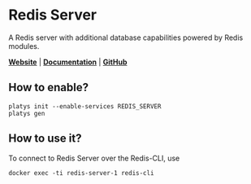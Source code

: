 # Redis Server

A Redis server with additional database capabilities powered by Redis modules. 

**[Website](https://redis.io/)** | **[Documentation](https://redis.io/docs/about/about-stack/)** | **[GitHub](https://github.com/redis-stack/redis-stack)**

## How to enable?

```
platys init --enable-services REDIS_SERVER
platys gen
```

## How to use it?

To connect to Redis Server over the Redis-CLI, use

```
docker exec -ti redis-server-1 redis-cli
```